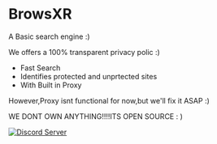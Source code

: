 # BrowsXR

 A Basic search engine :)

We offers a 100% transparent privacy polic :)

- Fast Search
- Identifies protected and unprtected sites
- With Built in Proxy

However,Proxy isnt functional for now,but we'll fix it ASAP :)

WE DONT OWN ANYTHING!!!!ITS OPEN SOURCE : )

 <a href="https://discord.gg/P9gGZaXWGR">
    <img src="https://discordapp.com/api/guilds/913750761924591666/widget.png?style=shield" alt="Discord Server">
  </a>
